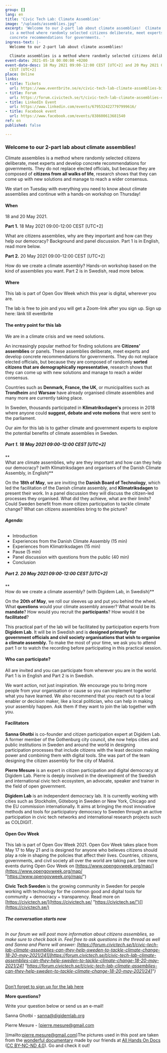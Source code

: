 ```yaml
---
group: []
lang: en
title: 'Civic Tech Lab: Climate Assemblies'
image: "/uploads/assemblies.jpg"
excerpt: 'Welcome to our 2-part lab about climate assemblies!  Climate assemblies
  is a method where randomly selected citizens deliberate, meet experts and develop
  concrete recommendations for governments. '
ingress-text: |-
  Welcome to our 2-part lab about climate assemblies!

  Climate assemblies is a method where randomly selected citizens deliberate, meet experts and develop concrete recommendations for governments. They do not replace elected officials, but because they are composed of citizens from all walks of life, research shows that they can come up with new solutions and manage to reach a wider consensus.
event-date: 2021-05-18 00:00:00 +0200
event-date-desc: 18 May 2021 09:00-12:00 CEST [UTC+2] and 20 May 2021 09:00-12:00
  CEST [UTC+2]
place: Online
links:
- title: Tickets
  url: https://www.eventbrite.se/e/civic-tech-lab-climate-assemblies-biljetter-153446343143
- title: Forum
  url: https://forum.civictech.se/t/civic-tech-lab-climate-assemblies-can-they-help-sweden-to-tackle-climate-change-18-20-may-2021/241
- title: LinkedIn Event
  url: https://www.linkedin.com/events/6795324227797999616/
- title: Facebook event
  url: https://www.facebook.com/events/838600613681540
ref: en
published: false

---
```

### **Welcome to our 2-part lab about climate assemblies!**

Climate assemblies is a method where randomly selected citizens deliberate, meet experts and develop concrete recommendations for governments. They do not replace elected officials, but because they are composed of **citizens from all walks of life**, research shows that they can come up with new solutions and manage to reach a wider consensus.

We start on Tuesday with everything you need to know about climate assemblies and continue with a hands-on workshop on Thursday!

#### **When**

18 and 20 May 2021.

**Part 1.** 18 May 2021 09:00-12:00 CEST \[UTC+2\]

What are citizens assemblies, why are they important and how can they help our democracy? Background and panel discussion. Part 1 is in English, read more below.

**Part 2.** 20 May 2021 09:00-12:00 CEST \[UTC+2\]

How do we create a climate assembly? Hands-on workshop based on the kind of assemblies you want. Part 2 is in Swedish, read more below.

#### **Where**

This lab is part of Open Gov Week which this year is digital, wherever you are.

The lab is free to join and you will get a Zoom-link after you sign up. Sign up here: länk till eventbrite

#### **The entry point for this lab**

We are in a climate crisis and we need solutions.

An increasingly popular method for finding solutions are **Citizens’ assemblies** or panels. These assemblies deliberate, meet experts and develop concrete recommendations for governments. They do not replace elected officials, but because they are composed of randomly **sorted citizens that are demographically representative**, research shows that they can come up with new solutions and manage to reach a wider consensus.

Countries such as **Denmark, France, the UK**, or municipalities such as **Trondheim** and **Warsaw** have already organised climate assemblies and many more are currently taking place.

In Sweden, thousands participated in **Klimatriksdagen's** process in 2018 where anyone could **suggest, debate and vote motions** that were sent to the parliament.

Our aim for this lab is to gather climate and government experts to explore the potential benefits of climate assemblies in Sweden.

##### **Part 1.** 18 May 2021 09:00-12:00 CEST \[UTC+2\]  
**  
What are climate assemblies, why are they important and how can they help our democracy? (with Klimatriksdagen and organisers of the Danish Climate Assembly, in English)**

On the **18th of May**, we are inviting the **Danish Board of Technology**, which led the facilitation of the Danish climate assembly, and **Klimatriksdagen** to present their work. In a panel discussion they will discuss the citizen-led processes they organised. What did they achieve, what are their limits? Could Sweden benefit from more citizen participation to tackle climate change? What can citizens assemblies bring to the picture?

###### **Agenda:**

* Introduction
* Experiences from the Danish Climate Assembly (15 min)
* Experiences from Klimatriksdagen (15 min)
* Pause (5 min)
* Panel discussion with questions from the public (40 min)
* Conclusion

##### **Part 2.** 20 May 2021 09:00-12:00 CEST \[UTC+2\]  
**  
How do we create a climate assembly? (with Digidem Lab, in Swedish)**

On the **20th of May**, we roll our sleeves up and put you behind the wheel. What **questions** would your climate assembly answer? What would be its **mandate**? How would you recruit the **participants**? How would it be **facilitated**?

This practical part of the lab will be facilitated by participation experts from **Digidem Lab**. It will be in Swedish and is **designed primarily for government officials and civil society organisations that wish to organise a climate assembly.** To make the most of your time, we ask you to attend part 1 or to watch the recording before participating in this practical session.

#### **Who can participate?**

All are invited and you can participate from wherever you are in the world. Part 1 is in English and Part 2 is in Swedish.

We want action, not just inspiration. We encourage you to bring more people from your organisation or cause so you can implement together what you have learned. We also recommend that you reach out to a local enabler or decision maker, like a local politician, who can help in making your assembly happen. Ask them if they want to join the lab together with you.

#### **Facilitators**

**Sanna Ghotbi** is co-founder and citizen participation expert at Digidem Lab. A former member of the Gothenburg city council, she now helps cities and public institutions in Sweden and around the world in designing participation processes that include citizens with the least decision making power and combining them with digital tools. She was part of the team designing the citizen assembly for the city of Madrid.

**Pierre Mesure** is an expert in citizen participation and digital democracy at Digidem Lab. Pierre is deeply involved in the development of the Swedish and international civic tech ecosystem, an advocate, speaker and trainer in the field of open government.

**Digidem Lab** is an independent democracy lab. It is currently working with cities such as Stockholm, Göteborg in Sweden or New York, Chicago and the EU commission internationally. It aims at bringing the most innovative methods and tools for participatory democracy to Sweden through an active participation in civic tech networks and international research projects such as COLDIGIT.

#### **Open Gov Week**

This lab is part of Open Gov Week 2021. Open Gov Week takes place from May 17 to May 21 and is designed for anyone who believes citizens should play a role in shaping the policies that affect their lives. Countries, citizens, governments, and civil society all over the world are taking part. See more events during Open Gov Week on [https://www.opengovweek.org/map/](https://www.opengovweek.org/map/ "https://www.opengovweek.org/map/")

**Civic Tech Sweden** is the growing community in Sweden for people working with technology for the common good and digital tools for community + democracy + transparency. Read more on [https://civictech.se/](https://civictech.se/ "https://civictech.se/")[](https://civictech.se/)

###### **The conversation starts now**

###### In our forum we will post more information about citizens assemblies, so make sure to check back in. Feel free to ask questions in the thread as well and Sanna and Pierre will answer: [https://forum.civictech.se/t/civic-tech-lab-climate-assemblies-can-they-help-sweden-to-tackle-climate-change-18-20-may-2021/241](https://forum.civictech.se/t/civic-tech-lab-climate-assemblies-can-they-help-sweden-to-tackle-climate-change-18-20-may-2021/241 "https://forum.civictech.se/t/civic-tech-lab-climate-assemblies-can-they-help-sweden-to-tackle-climate-change-18-20-may-2021/241")  
  
  
[Don’t forget to sign up for the lab here](https://www.eventbrite.se/e/civic-tech-lab-climate-assemblies-biljetter-153446343143)

**More questions?**

Write your question below or send us an e-mail!

Sanna Ghotbi - sanna@digidemlab.org

Pierre Mesure - [pierre.mesure@gmail.com  
  
](mailto:pierre.mesure@gmail.com)The pictures used in this post are taken from the [wonderful documentary](https://www.allhandsondoc.com/when-citizens-assemble) made by our friends at [All Hands On Docs](https://www.allhandsondoc.com) ([CC BY-NC-ND 4.0](https://creativecommons.org/licenses/by-nc-nd/4.0/)). Go and check it out!